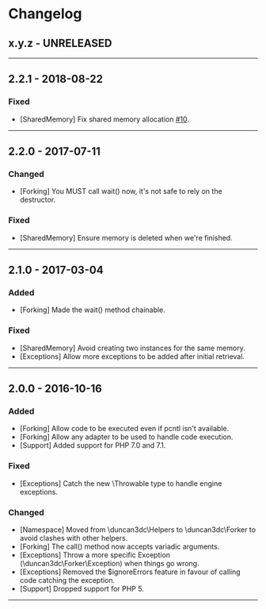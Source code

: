 Changelog
=========

## x.y.z - UNRELEASED

--------

## 2.2.1 - 2018-08-22

### Fixed

* [SharedMemory] Fix shared memory allocation [#10](https://github.com/duncan3dc/fork-helper/pull/10).

--------

## 2.2.0 - 2017-07-11

### Changed

* [Forking] You MUST call wait() now, it's not safe to rely on the destructor.

### Fixed

* [SharedMemory] Ensure memory is deleted when we're finished.

--------

## 2.1.0 - 2017-03-04

### Added

* [Forking] Made the wait() method chainable.

### Fixed

* [SharedMemory] Avoid creating two instances for the same memory.
* [Exceptions] Allow more exceptions to be added after initial retrieval.

--------

## 2.0.0 - 2016-10-16

### Added

* [Forking] Allow code to be executed even if pcntl isn't available.
* [Forking] Allow any adapter to be used to handle code execution.
* [Support] Added support for PHP 7.0 and 7.1.

### Fixed

* [Exceptions] Catch the new \Throwable type to handle engine exceptions.

### Changed

* [Namespace] Moved from \duncan3dc\Helpers to \duncan3dc\Forker to avoid clashes with other helpers.
* [Forking] The call() method now accepts variadic arguments.
* [Exceptions] Throw a more specific Exception (\duncan3dc\Forker\Exception) when things go wrong.
* [Exceptions] Removed the $ignoreErrors feature in favour of calling code catching the exception.
* [Support] Dropped support for PHP 5.

--------
